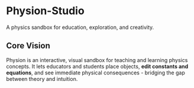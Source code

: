 # Physion-Studio

A physics sandbox for education, exploration, and creativity.

## Core Vision

Physion is an interactive, visual sandbox for teaching and learning physics
concepts. It lets educators and students place objects, **edit constants and
equations**, and see immediate physical consequences - bridging the gap between
theory and intuition.
